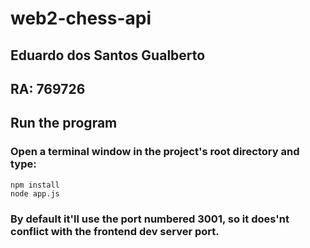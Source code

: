 # web2-chess-api
## Eduardo dos Santos Gualberto
## RA: 769726

## Run the program
### Open a terminal window in the project's root directory and type:
```
npm install
node app.js
```

### By default it'll use the port numbered 3001, so it does'nt conflict with the frontend dev server port.
